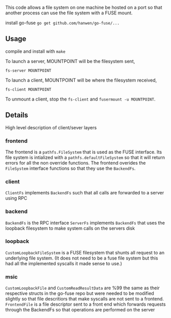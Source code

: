 This code allows a file system on one machine be hosted on a port so that another process can use the file system with a FUSE mount.  

install go-fuse `go get github.com/hanwen/go-fuse/...`

## Usage
compile and install with `make`

To launch a server, MOUNTPOINT will be the filesystem sent,
```
fs-server MOUNTPOINT
```

To launch a client, MOUNTPOINT will be where the filesystem received,
```
fs-client MOUNTPOINT
```
To unmount a client, stop the `fs-client` and `fusermount -u MOUNTPOINT`.


## Details 
High level description of client/sever layers

### frontend
The frontend is a `pathfs.FileSystem` that is used as the FUSE interface.  Its file system is intialized with a `pathfs.defaultFileSystem` so that it will return errors for all the non override functions.  The frontend overides the `FileSystem` interface functions so that they use the `BackendFs`. 

### client
`ClientFs` implements `BackendFs` such that all calls are forwarded to a server using RPC

### backend
`BackendFs` is the RPC interface
`ServerFs` implements `BackendFs` that uses the loopback filesystem to make system calls on the servers disk

### loopback
`CustomLoopbackFileSystem` is a FUSE filesystem that shunts all request to an underlying file system. (It does not need to be a fuse file system but this had all the implemented syscalls it made sense to use.)

### msic
`CustomLoopbackFile` and `CustomReadResultData` are %99 the same as their respective structs in the go-fuse repo but were needed to be modified slightly so that file descritiors that make syscalls are not sent to a frontend.  `FrontendFile` is a file descriptor sent to a front end which forwards requests through the BackendFs so that operations are performed on the server 
